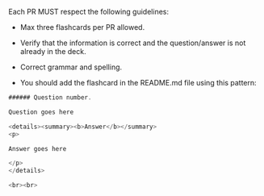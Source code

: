 Each PR MUST respect the following guidelines:


- Max three flashcards per PR allowed.

- Verify that the information is correct and the question/answer is not already in the deck.

- Correct grammar and spelling.

- You should add the flashcard in the README.md file using this pattern:

```javascript
###### Question number.

Question goes here

<details><summary><b>Answer</b></summary>
<p>

Answer goes here

</p>
</details>

<br><br>
```
